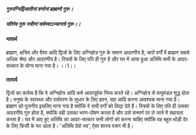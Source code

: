 ##### गुरुरग्निर्द्विजातीनां वर्णानां ब्राह्मणो गुरुः।
##### पतिरेव गुरुः स्त्रीणां सर्वस्वाऽभ्यागतो गुरुः।। 

#### भावार्थ

ब्राह्मण, क्षत्रिय और वैश्य आदि द्विजों के लिए अग्निहोत्र गुरु के समान आदरणीय है, चारों वर्गों में ब्राह्मण सबसे अधिक श्रेष्ठ और आदरणीय है। स्त्रियों के लिए पति ही गुरु है और घर में आया हुआ अतिथि सभी के आदर-सत्कार के योग्य माना गया है। ।।1।।

#### तात्पर्य

द्विजों का कर्तव्य है कि वे अग्निहोत्र आदि कर्म आदरपूर्वक नित्य करते रहें। अग्निहोत्र से वायुमंडल शुद्ध होता है। मनुष्य के स्वास्थ्य और पर्यावरण के सुधार के लिए हवन, यज्ञ आदि करना आवश्यक माना गया है। ब्राह्मण को पूजनीय इसलिए माना गया है क्योंकि वे सभी वर्गों को विद्या देते हैं। स्त्रियों के लिए पति ही उसका आदरणीय गुरु होता है, क्योंकि वही उसका भरण-पोषण करता है और उसे सन्मार्ग पर ले जाने में सहायता करता है। घर में आए हुए अतिथि का आदर-सत्कार सभी लोगों को करना चाहिए क्योंकि वह बहुत थोड़ी देर के लिए किसी के घर आता है। 'अतिथि देवो भव', ऐसा शास्त्र वचन भी है।